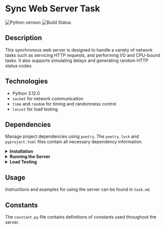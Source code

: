 # Sync Web Server Task

![Python version](https://img.shields.io/badge/python-3.12.0-blue.svg)
![Build Status](https://img.shields.io/badge/build-passing-brightgreen.svg)

## Description
This synchronous web server is designed to handle a variety of network tasks such as servicing HTTP requests, and performing I/O and CPU-bound tasks. It also supports simulating delays and generating random HTTP status codes.

## Technologies
- Python 3.12.0
- `socket` for network communication
- `time` and `random` for timing and randomness control
- `locust` for load testing

## Dependencies
Manage project dependencies using `poetry`. The `poetry.lock` and `pyproject.toml` files contain all necessary dependency information.

<details>
<summary><strong>Installation</strong></summary>
<p>

Install `poetry` if it is not already installed:

```
curl -sSL https://install.python-poetry.org | python - --version 1.7.1
```

Clone the repository and navigate to its directory:

```sh
git clone https://github.com/dan9Protasenia/Web_server_task
cd Web_server_task
```

Then install the dependencies:

```sh
poetry install
```

</p>
</details>

<details>
<summary><strong>Running the Server</strong></summary>
<p>

To start the server, use the command:

```sh
poetry run python -m src.synс.main
```

</p>
</details>

<details>
<summary><strong>Load Testing</strong></summary>
<p>

For load testing with `locust`, use the `locustfile.py`. Start the tests with the command:

```sh
poetry run locust -f locustfile.py
```
Or, you can activate the virtual environment shell provided by Poetry and run Locust from there:

```sh
poetry shell
locust -f locustfile.py
```
</p>
</details>

## Usage
Instructions and examples for using the server can be found in `task.md`.

## Constants
The `constant.py` file contains definitions of constants used throughout the server.
